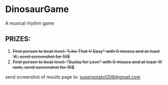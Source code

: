 # DinosaurGame
A musical rhythm game 

## PRIZES:
  1) ~~First person to beat level: "Like That V Easy" with 0 misses and at least 'A', send screenshot for 10$~~
  2) ~~First person to beat level: "Sucka for Love" with 0 misses and at least 'A' rank, send screenshot for 10$~~

send screenshot of results page to: superpotato1208@gmail.com
